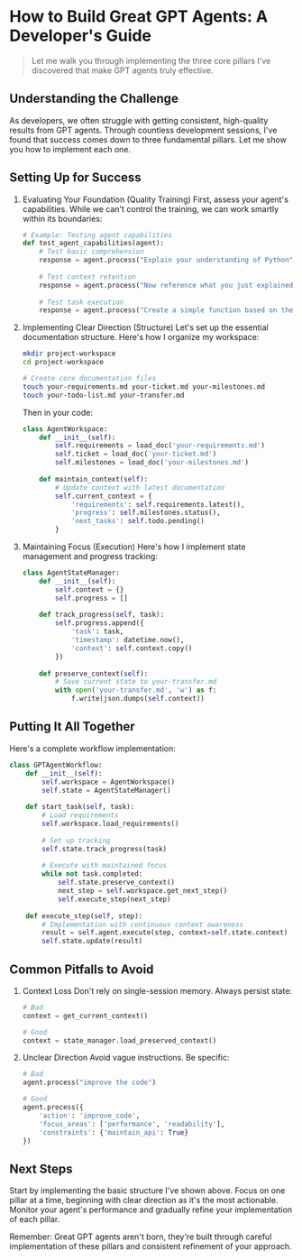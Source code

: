 # How to Build Great GPT Agents: A Developer's Guide
> Let me walk you through implementing the three core pillars I've discovered that make GPT agents truly effective.

## Understanding the Challenge
As developers, we often struggle with getting consistent, high-quality results from GPT agents. Through countless development sessions, I've found that success comes down to three fundamental pillars. Let me show you how to implement each one.

## Setting Up for Success

1. Evaluating Your Foundation (Quality Training)
   First, assess your agent's capabilities. While we can't control the training, we can work smartly within its boundaries:
   
   ```python
   # Example: Testing agent capabilities
   def test_agent_capabilities(agent):
       # Test basic comprehension
       response = agent.process("Explain your understanding of Python")
       
       # Test context retention
       response = agent.process("Now reference what you just explained")
       
       # Test task execution
       response = agent.process("Create a simple function based on the concepts you explained")
   ```

2. Implementing Clear Direction (Structure)
   Let's set up the essential documentation structure. Here's how I organize my workspace:
   
   ```bash
   mkdir project-workspace
   cd project-workspace
   
   # Create core documentation files
   touch your-requirements.md your-ticket.md your-milestones.md
   touch your-todo-list.md your-transfer.md
   ```

   Then in your code:
   ```python
   class AgentWorkspace:
       def __init__(self):
           self.requirements = load_doc('your-requirements.md')
           self.ticket = load_doc('your-ticket.md')
           self.milestones = load_doc('your-milestones.md')
           
       def maintain_context(self):
           # Update context with latest documentation
           self.current_context = {
               'requirements': self.requirements.latest(),
               'progress': self.milestones.status(),
               'next_tasks': self.todo.pending()
           }
   ```

3. Maintaining Focus (Execution)
   Here's how I implement state management and progress tracking:

   ```python
   class AgentStateManager:
       def __init__(self):
           self.context = {}
           self.progress = []
           
       def track_progress(self, task):
           self.progress.append({
               'task': task,
               'timestamp': datetime.now(),
               'context': self.context.copy()
           })
           
       def preserve_context(self):
           # Save current state to your-transfer.md
           with open('your-transfer.md', 'w') as f:
               f.write(json.dumps(self.context))
   ```

## Putting It All Together

Here's a complete workflow implementation:

```python
class GPTAgentWorkflow:
    def __init__(self):
        self.workspace = AgentWorkspace()
        self.state = AgentStateManager()
        
    def start_task(self, task):
        # Load requirements
        self.workspace.load_requirements()
        
        # Set up tracking
        self.state.track_progress(task)
        
        # Execute with maintained focus
        while not task.completed:
            self.state.preserve_context()
            next_step = self.workspace.get_next_step()
            self.execute_step(next_step)
            
    def execute_step(self, step):
        # Implementation with continuous context awareness
        result = self.agent.execute(step, context=self.state.context)
        self.state.update(result)
```

## Common Pitfalls to Avoid

1. Context Loss
   Don't rely on single-session memory. Always persist state:
   ```python
   # Bad
   context = get_current_context()
   
   # Good
   context = state_manager.load_preserved_context()
   ```

2. Unclear Direction
   Avoid vague instructions. Be specific:
   ```python
   # Bad
   agent.process("improve the code")
   
   # Good
   agent.process({
       'action': 'improve_code',
       'focus_areas': ['performance', 'readability'],
       'constraints': {'maintain_api': True}
   })
   ```

## Next Steps
Start by implementing the basic structure I've shown above. Focus on one pillar at a time, beginning with clear direction as it's the most actionable. Monitor your agent's performance and gradually refine your implementation of each pillar.

Remember: Great GPT agents aren't born, they're built through careful implementation of these pillars and consistent refinement of your approach. 